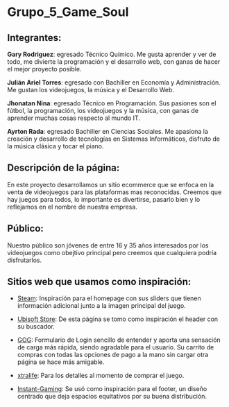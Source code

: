 # Grupo_5_Game_Soul

## Integrantes: 

__Gary Rodriguez__: egresado Técnico Químico. Me gusta aprender y ver de todo, me divierte la programación y el desarrollo web, con ganas de hacer el mejor proyecto posible.

__Julián Ariel Torres__: egresado con Bachiller en Economía y Administración. Me gustan los videojuegos, la música y el Desarrollo Web.

__Jhonatan Nina__: egresado Técnico en Programación. Sus pasiones son 
el fútbol, la programación, los videojuegos y la música, con ganas de aprender muchas cosas respecto al mundo IT.

__Ayrton Rada__: egresado Bachiller en Ciencias Sociales. Me apasiona la creación y desarrollo de tecnologías en Sistemas Informáticos, disfruto de la música clásica
y tocar el piano.

## Descripción de la página:

En este proyecto desarrollamos un sitio ecommerce que se enfoca en la venta de videojuegos para las plataformas mas reconocidas. Creemos que hay juegos para todos, lo importante es divertirse, pasarlo bien y lo reflejamos en el nombre de nuestra empresa.


## Público:

Nuestro público son jóvenes de entre 16 y 35 años interesados por los videojuegos como obejtivo principal pero creemos que cualquiera podría disfrutarlos.

## Sitios web que usamos como inspiración:

- [Steam](https://store.steampowered.com): Inspiración para el homepage con sus sliders que tienen información adicional junto a la imagen principal del juego.

- [Ubisoft Store](https://store.ubi.com): De esta página se tomo como inspiración el header con su buscador.

- [GOG](https://www.gog.com): Formulario de Login sencillo de entender y aporta una sensación de carga más rápida, siendo agradable para el usuario. Su carrito de compras con todas las opciones de pago a la mano sin cargar otra página se hace más amigable.

- [xtralife](https://www.xtralife.com): Para los detalles al momento de comprar el juego.

- [Instant-Gaming](https://www.instant-gaming.com/es): Se usó como inspiración para el footer, un diseño centrado que deja espacios equitativos por su buena distribución.

